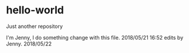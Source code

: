 # hello-world
Just another repository

I'm Jenny, I do something change with this file.
2018/05/21  16:52
edits by Jenny. 2018/05/22
